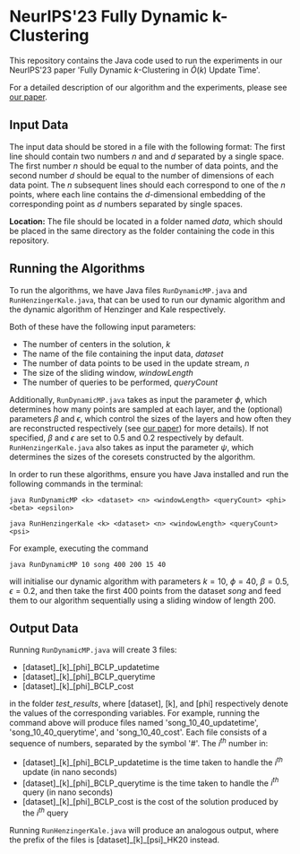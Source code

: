 # NeurIPS'23 Fully Dynamic k-Clustering

This repository contains the Java code used to run the experiments in our NeurIPS'23 paper 'Fully Dynamic $k$-Clustering in $\tilde O(k)$ Update Time'.

For a detailed description of our algorithm and the experiments, please see [our paper](https://arxiv.org/abs/2310.17420).

## Input Data

The input data should be stored in a file with the following format: The first line should contain two numbers $n$ and and $d$ separated by a single space. The first number $n$ should be equal to the number of data points, and the second number $d$ should be equal to the number of dimensions of each data point. The $n$ subsequent lines should each correspond to one of the $n$ points, where each line contains the $d$-dimensional embedding of the corresponding point as $d$ numbers separated by single spaces.

**Location:** The file should be located in a folder named *data*, which should be placed in the same directory as the folder containing the code in this repository.

## Running the Algorithms

To run the algorithms, we have Java files `RunDynamicMP.java` and `RunHenzingerKale.java`, that can be used to run our dynamic algorithm and the dynamic algorithm of Henzinger and Kale respectively.

Both of these have the following input parameters:
* The number of centers in the solution, $k$
* The name of the file containing the input data, *dataset*
* The number of data points to be used in the update stream, $n$
* The size of the sliding window, *windowLength*
* The number of queries to be performed, *queryCount*

Additionally, `RunDynamicMP.java` takes as input the parameter $\phi$, which determines how many points are sampled at each layer, and the (optional) parameters $\beta$ and $\epsilon$, which control the sizes of the layers and how often they are reconstructed respectively (see [our paper](https://arxiv.org/abs/2310.17420)) for more details). If not specified, $\beta$ and $\epsilon$ are set to $0.5$ and $0.2$ respectively by default. `RunHenzingerKale.java` also takes as input the parameter $\psi$, which determines the sizes of the coresets constructed by the algorithm.

In order to run these algorithms, ensure you have Java installed and run the following commands in the terminal:

```
java RunDynamicMP <k> <dataset> <n> <windowLength> <queryCount> <phi> <beta> <epsilon>
```

```
java RunHenzingerKale <k> <dataset> <n> <windowLength> <queryCount> <psi>
```

For example, executing the command

```
java RunDynamicMP 10 song 400 200 15 40
```

will initialise our dynamic algorithm with parameters $k=10$, $\phi = 40$, $\beta = 0.5$, $\epsilon = 0.2$, and then take the first $400$ points from the dataset *song* and feed them to our algorithm sequentially using a sliding window of length $200$.

## Output Data

Running `RunDynamicMP.java` will create 3 files:
* [dataset]\_[k]\_[phi]\_BCLP\_updatetime
* [dataset]\_[k]\_[phi]\_BCLP\_querytime
* [dataset]\_[k]\_[phi]\_BCLP\_cost

in the folder *test\_results*, where [dataset], [k], and [phi] respectively denote the values of the corresponding variables. For example, running the command above will produce files named 'song_10_40_updatetime', 'song_10_40_querytime', and 'song_10_40_cost'. Each file consists of a sequence of numbers, separated by the symbol '#'. The $i^{th}$ number in:

* [dataset]\_[k]\_[phi]\_BCLP\_updatetime is the time taken to handle the $i^{th}$ update (in nano seconds)
* [dataset]\_[k]\_[phi]\_BCLP\_querytime is the time taken to handle the $i^{th}$ query (in nano seconds)
* [dataset]\_[k]\_[phi]\_BCLP\_cost is the cost of the solution produced by the $i^{th}$ query

Running `RunHenzingerKale.java` will produce an analogous output, where the prefix of the files is [dataset]\_[k]\_[psi]\_HK20 instead.
